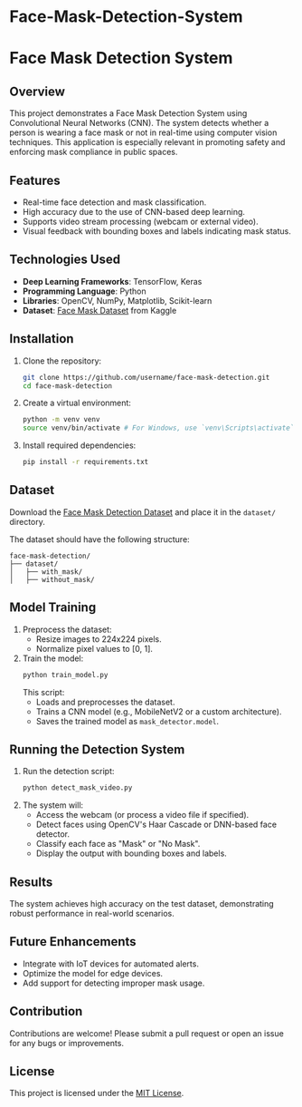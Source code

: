 # Face-Mask-Detection-System
# Face Mask Detection System

## Overview
This project demonstrates a Face Mask Detection System using Convolutional Neural Networks (CNN). The system detects whether a person is wearing a face mask or not in real-time using computer vision techniques. This application is especially relevant in promoting safety and enforcing mask compliance in public spaces.

## Features
- Real-time face detection and mask classification.
- High accuracy due to the use of CNN-based deep learning.
- Supports video stream processing (webcam or external video).
- Visual feedback with bounding boxes and labels indicating mask status.

## Technologies Used
- **Deep Learning Frameworks**: TensorFlow, Keras
- **Programming Language**: Python
- **Libraries**: OpenCV, NumPy, Matplotlib, Scikit-learn
- **Dataset**: [Face Mask Dataset](https://www.kaggle.com/andrewmvd/face-mask-detection) from Kaggle

## Installation
1. Clone the repository:
   ```bash
   git clone https://github.com/username/face-mask-detection.git
   cd face-mask-detection
   ```
2. Create a virtual environment:
   ```bash
   python -m venv venv
   source venv/bin/activate # For Windows, use `venv\Scripts\activate`
   ```
3. Install required dependencies:
   ```bash
   pip install -r requirements.txt
   ```

## Dataset
Download the [Face Mask Detection Dataset](https://www.kaggle.com/andrewmvd/face-mask-detection) and place it in the `dataset/` directory.

The dataset should have the following structure:
```
face-mask-detection/
├── dataset/
│   ├── with_mask/
│   ├── without_mask/
```

## Model Training
1. Preprocess the dataset:
   - Resize images to 224x224 pixels.
   - Normalize pixel values to [0, 1].
2. Train the model:
   ```bash
   python train_model.py
   ```
   This script:
   - Loads and preprocesses the dataset.
   - Trains a CNN model (e.g., MobileNetV2 or a custom architecture).
   - Saves the trained model as `mask_detector.model`.

## Running the Detection System
1. Run the detection script:
   ```bash
   python detect_mask_video.py
   ```
2. The system will:
   - Access the webcam (or process a video file if specified).
   - Detect faces using OpenCV's Haar Cascade or DNN-based face detector.
   - Classify each face as "Mask" or "No Mask".
   - Display the output with bounding boxes and labels.

## Results
The system achieves high accuracy on the test dataset, demonstrating robust performance in real-world scenarios.

## Future Enhancements
- Integrate with IoT devices for automated alerts.
- Optimize the model for edge devices.
- Add support for detecting improper mask usage.

## Contribution
Contributions are welcome! Please submit a pull request or open an issue for any bugs or improvements.

## License
This project is licensed under the [MIT License](LICENSE).

